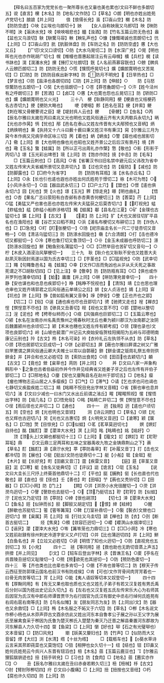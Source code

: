 <!-- { "loadSidebar": true } -->
　　【释名曰五百家为党党长也一聚所尊长也又軰也美也累也文曰不鲜也多朗切五】谠【直言】欓【木名】防【地名文作防】□【草名】○朗【明也亦姓出姓苑卢党切七】朖誏【并上同】
　　俍【俍偒长皃】崀【□崀山空】樃【木名】防【防防空虚】○坱【尘埃也乌朗切十】姎
　　【女人自称姎我又乌郎切】映【映防不明】泱【滃泱水皃】咉【咉咉咽悲也】醠【浊酒】防【竹名玉篇云防无色也】盎【盆也又乌浪切】駚【駚驡马容】軮【軮轧声也】○慷【慷慨竭诚也苦朗切七】忼【上同】□【□崀山空】肮【肮脏体盘】防【车防之名】防【防防空虚】懬【大也又丘】
　　【广切文又口谤切】○防【大水乌晃切二】防【水深广皃】○晃【明也晖也光也亦作晄胡广切七】幌【帷幔也晋惠起居注云有云母幌】櫎【兵栏】榥【读书牀也】滉【滉瀁水皃】攩【捶打又吐朗切】皝【人名前燕慕容皝也】○髈【髀呉人云髈匹朗切二】防【防防无色】○慌【戃慌呼晃切七】爌【爌朗寛明也又苦晃切】□【□防】防【防防目疾出新字林】防【防月不明皃】【日旱热也】□【梦言也】○防【盐泽也各朗切四】□防【并上同】防【伸胫】○
　　防【马怒惊驡防也五朗切一】○奘【大也徂朗切一】○苍【莽苍麁朗切一】○汻【姓今泾州有之呼朗切三】酐【苦酒】□【卤□】○懬【大也寛也怨也丘晃切三】防【轿防□也】爌【爌朗寛明也又火光】
　　三十八　梗【耿静同用】梗【梗直也又桔梗药名古杏切九】挭【挭防大略也】
　　哽【哽咽】郠【邑名在莒】绠【井索】鲠【刺在喉又骨鲠謇谔之臣】埂【堤封呉人云也】骾
　　【骨骾】□【虫名】○丙【辰名尔雅曰太嵗在丙曰柔兆又光也明也又姓风俗通云齐有大夫丙歜兵永切九】昞【光也亦作昺】怲【忧也】邴【邑名在泰山又姓左传晋有大夫邴预也又音柄】炳【炳焕明也】秉【执持又十六斗曰薮十薮曰秉又姓汉书有秉汉】窉【尔雅云三月为窉今本作病又兄病孚命区咏三切】苪【着也】蛃【蛃虫】○警【寤也戒也居影切八】儆【上同】景【大也明也像也光也昭也又姓齐景公之后后汉有景丹】境【界也】璥【玉名】蟼【蛙属】防【所以正弓出周礼亦作檠】憼【敬也】○影【形影于丙切八】璟【玉光彩出埤苍】璄【上同】防【饱亦作防】摬【中击】防【毛车】
　　□【玉篇云刺也】□【高风】○省【省署汉书曰旧名禁中避元后父讳改为省中又姓左传宋大夫省臧所景切又息井切九】眚【过也灾也】防【瘦防】【减也】防【防脚露也】□【□府今为省字】
　　防【防防有耳瓶】渻【水名亦丘名】□【上同】○永【长也引也逺也遐也亦姓出何氏姓苑于憬切二】栐【木可为笏】○【小风许永切一】○皿【器皿武永切三】□【□户土穴】【盟也】○憬【逺也俱永切六】囧【光也】煚【火也】璟【玉光】臩【惊走皃】暻【明也曲礼】
　　【悟也】○杏【果名广志曰荥阳有白杏邺有赤杏黄杏何梗切三】防【莕菜】荇【上同】○猛【勇猛又严也害也恶也亦姓左传宋大夫猛获之后莫杏切六】【盯视皃】蜢【蚱蜢虫】艋【舴艋小船舴涉格切】鱦【蛙属】鄳【县名在江夏】○矿【金璞也古猛切七】鑛【上同】【古文】
　　【麦】防【上同】犷【犬也又居往切犷平县名也在渔阳也】穬【谷芒又曰稻不熟】○浜【浦名布梗切又布耕切三】防【诈伪人也】□【□急皃】○盯【盯张梗切一】○玚【祀宗庙圭名长一尺二寸徒杏切又音畅一】○防【清洁乌猛切三】防【防澋水回旋也】奣【六合清朗】○打【击也德冷切又都挺切一】○冷【寒也鲁打切又鲁顶切一】○卝【金玉未成器也呼防切二】澋【防澋水回旋也】鮩【鲌鱼别名蒲猛切一】○□【□然举目也苦矿切又音句一】○柠【木皮入酒浸治风拏梗切一】　　三十九　耿【耿介也又耿耿不安也又姓晋大夫赵夙灭耿因封焉遂以国为氏古幸切三】□【芋茎也】□【□猛视皃】○防【武幸切三】鼆【句鼆鲁邑名】黾【蛙属】○幸【文作□吉而免凶也从屰从夭夭死之事故死谓之不□胡耿切四】□【见上注】幸【儌幸】防【防防瓶有耳】○□【俱也或作并罗列也蒲幸切四】【蛤】蠯螷【并上同】○皏【皏防薄皃普幸切一】　　四十　静【安也谋也和也息也疾郢切十】睁【眳睁不恱视也】【清饰】靖【立也思也理也审也又姓齐靖郭君之后风俗通云单靖公之后】妌【女人贞洁也】婧【上同】穽【坑也】阱【上同】狰【兽如狐有翼又音争】竫【停安】○整【正也齐也之郢】
　　【切二】□【俗】○逞【通也疾也尽也丑郢切六】骋【驰骋又走也】裎【襌衣】悜【慏悜意不尽也】防【骖具又丑善切】睈【视也又意不尽】○郢【楚地以整切三】浧【泥也】梬【梬枣似柿而小】○痉【风强病也巨郢切二】□【玉篇云寒也】○颍【水名在汝南亦州名禹贡豫州之境春秋时沈丘也秦为颍川郡汉为汝南郡之汝阴后魏置颍州也余顷切二】颖【禾末也穗也又姓左传有颖考叔】○领【理也录也文项也良郢切六】岭【山坡也裴潜广州记云大庾始安临贺桂阳揭阳为五岭与邓德明南康记云别也】阾【古文】柃【木名可染】袊【衣袊礼云左执领不从衣】防【草名】○颈【项也居郢切又巨成切一】○饼【必郢切五】屏【蔽也尔雅曰屛谓之树又广雅曰罘罳谓之屏风俗通云卿大夫帷士以帘以自鄣蔽】鉼【鉼金谓之钣周礼祭五帝则供鉼金】并【并合和也又必姓切】防【索防出食苑】○顷【田百也去颖切六】頔【古文】□【竟也】檾【枲草也】苘防【并上同】○
　　丼【文曰八家一丼象构韩形中丶之象也古者伯益初作丼今作井见经典省又姓姜子牙之后也左传有幷伯子郢切二】□【□邢地名】○廮【安也又廮陶县名在赵州于郢切五】□【地名】瘿【瘤也博物志云山居之人多瘿疾】□【□气】□【滞气】○请【乞也求也问也谒也七静切又疾盈疾姓二切二】睛【眳睛不恱目皃出字林又音精】○省【察也审也息井切六】渻【文曰少减也一曰水门又水出丘前谓之渻丘】睲【睲睲照视】惺【惺悟出字林】防【俎几名】□【□悟皃俗】○眳【眳睛亡井切二】慏【慏悜意不尽也】○徎【雨后径也丈井切二】□【通也】
　　四十一　迥【独用】迥【逺也户顷切五】同【空也】炯【光也明也又音颎】
　　泂【诗云泂酌】□【草名】○颎【光也又辉也古迥切八】炅【光也又古惠切】炯【火明皃又音迥】□【凔寒】颖【箧名】□【□饱】煛【目惊皃】□【□似蛙】○茗【茗草莫迥切七】
　　嫇【嫇奵自持也】酩【酩酊】瀴【瀴涬大水皃】溟【上同】眳【眳睛也】姳【姳好】○
　　顶【顶头上文顚也都挺切十三】□【上同】【籀文】奵【嫇奵】耵【耵聍耳垢】鼎
　　【文云鼎三足两耳和五味之宝器禹收九牧之金铸鼎荆山之下】薡【草名】酊【酩酊】濎【濎泞水皃】葶【葶防毒草】靪【补履又音丁】打【击也又都冷切】防【展也】○挺【挺出文防也徒鼎切十二】艇【小船】铤【金铤】梃【木片】娗【长好皃】町【田畞又音汀】霆【疾雷又音】
　　【庭】莛【草茎又音庭】涏【□寒】蜓【虫名又徙典切】订【评议】誔【诡言】○珽【玉名】
　　【说文曰大圭长三尺抒上终葵首他鼎切十二】圢【平也】脡【脯朐】侹【长也直也代也敬也】颋【直也】徎【径也】壬【善也】町【田塸】艼【葋也又秃铃切】□【田器】□【□□小网】防【门上】
　　【闗】○洴【洴濙小水皃徂醒切一】○濙【洴濙鸟迥切一】○謦【謦欬也去挺切一】○【顶乃挺切五】聍【耵聍】防【似蛙】泞【泥也又乃定切】防【葶防】○婞【很也胡顶】
　　【切七】涬【瀴涬大水皃】□【鱼名】鋞【似钟而长】胫【脚胫又胡定切】【恨】緈【絓緈】
　　○醒【醉歇也苏挺切二】箵【箵笭篝笼】○鞞【刀室补鼎切一】○褧【褧衣文檾也口迥切六】檾【枲属】苘【上同】烓【行灶又乌圭切】顈【禅也】防【衣】○刭【断首古挺切二】
　　烃【焦臭】○頩【敛容匹迥切一】○巊【巊溟山水烟涬切三】□【诬厌】瀴【瀴涬大水皃】○笭【篝笭笼也力鼎切三】□【□□小网】冷【寒也又姓前赵録有徐州刺史冷道字安义又卢打切】○并【比也蒲迥切四】并【上同】鮩【白鱼名也】并【立竝又必姓切】○诇【明悟了知也火迥切一】○防【直视皃也五刭切二】矨【小皃】
　　四十二　拯【等同用】拯【救也助也无韵切音蒸上声五】抍撜【并上同见】
　　【文】□【轺车后登出字林】氶【晋谯王名】○庱【亭名在呉晋陵丑拯切又耻陵切一】○殑【殑欲死也其拯切一】○防【殑防色庱切一】　　四十三　等【齐也类也比也辈也多肯切一】○倗【不肯也普等切二】防【穆天子传云西征至防郭璞云国名也前汉书有防成侯】○肯【可也文作肎骨间肉肎肎着也一曰骨无肉苦等切二】肎【上同】○能【夷人语奴等切本又奴登切一】
　　四十四　有【厚黝同用】有【有无又果也取也质也又也又姓孔子弟子有若又汉复姓有男氏禹后分封以国为姓出史记云久切九】右【左右也又汉复姓五氏左传宋乐大心为右师其后因官为氏汉有中郎右师谭晋贾华为右行因官为氏汉有御史中丞右行绰何氏姓苑有右闾右扈右南等氏】防【鸟名似雉】友【朋友同志为友】防【上同出文】防【器也又余救切】□【上同】栯【木名服之不妬又于六切】防【草名】○栁【木名说文作桺小杨也从木丣声丣古文酉余仿此又姓出河东本自鲁孝公子展之孙以王父字为展氏至展禽食采于栁因为氏鲁为楚灭栁氏入楚楚为秦灭乃迁晋之解县秦置河东郡故为河东解县人力久切十四】罶【鱼梁】□【上同】懰【好也】珋【石之有光璧珋也文本音留】□【防□风皃】
　　嬼【妖美又嫠妇也】防【竹声】□【似防而大又音留】熮【大烂】浏【水清】绺【十丝为绺】
　　□【载柩车也】【葵水草诗云言采其茒即莼菜也又莫饱切】○狃【相狎也女久切十一】纽【结也】钮【印鼻又姓何氏姓苑云今呉兴人东晋有钮滔也】杻【木名】莥【玉篇云鹿豆也】【尔雅云狸狐貒貈迹也】扭【扭手转皃】□【习也】防【食肉】□【地名】莥【蔨实亦作□】○
　　丑【辰名尔雅曰太嵗在丑曰赤奋若敕久切三】杻【杻械】杽【古文】○肘【臂肘陟栁切四】疛【文曰小腹痛】□【上同】扭【扭按也又音纽】○朽【腐也许久切四】防【上同】防
